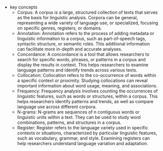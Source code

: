 - key concepts
	- Corpus: A corpus is a large, structured collection of texts that serves as the basis for linguistic analysis. Corpora can be general, representing a wide variety of language use, or specialized, focusing on specific genres, registers, or domains.
	- Annotation: Annotation refers to the process of adding metadata or linguistic information to a corpus, such as part-of-speech tags, syntactic structure, or semantic roles. This additional information can facilitate more in-depth and accurate analyses.
	- Concordance: A concordance is a tool that allows researchers to search for specific words, phrases, or patterns in a corpus and display the results in context. This helps researchers to examine language patterns and identify trends across various texts.
	- Collocation: Collocation refers to the co-occurrence of words within a specific context or proximity. Studying collocations can reveal important information about word usage, meaning, and associations.
	- Frequency: Frequency analysis involves counting the occurrences of linguistic features, such as words or structures, within a corpus. This helps researchers identify patterns and trends, as well as compare language use across different corpora.
	- N-grams: N-grams are sequences of n contiguous words or linguistic units within a text. They can be used to study word combinations, patterns, and structures in a corpus.
	- Register: Register refers to the language variety used in specific contexts or situations, characterized by particular linguistic features, such as vocabulary, grammar, and style. Examining registers can help researchers understand language variation and adaptation.